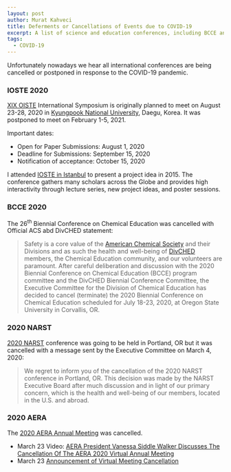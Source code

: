 ```yaml
---
layout: post
author: Murat Kahveci
title: Deferments or Cancellations of Events due to COVID-19
excerpt: A list of science and education conferences, including BCCE and NARST, that have been cancelled or postponed due to COVID-19.
tags: 
  - COVID-19
---
```


Unfortunately nowadays we hear all international conferences are being cancelled or postponed in response to the COVID-19 pandemic.

### IOSTE 2020

[XIX OISTE](http://www.ioste2020korea.kr) International Symposium is originally planned to meet on August 23-28, 2020 in [Kyungpook National University](https://en.knu.ac.kr/main/main.htm), Daegu, Korea. It was postponed to meet on February 1-5, 2021. 

Important dates:

* Open for Paper Submissions: August 1, 2020
* Deadline for Submissions: September 15, 2020
* Notification of acceptance: October 15, 2020

I attended [IOSTE in Istanbul](/hnw) to present a project idea in 2015. The conference gathers many scholars across the Globe and provides high interactivity through lecture series, new project ideas, and poster sessions. 

### BCCE 2020

The 26<sup>th</sup> Biennial Conference on Chemical Education was cancelled with Official ACS abd DivCHED statement:

> Safety is a core value of the [American Chemical Society](https://www.acs.org/content/acs/en.html) and their Divisions and as such the health and well-being of [DivCHED](http://www.divched.org/) members, the Chemical Education community, and our volunteers are paramount. After careful deliberation and discussion with the 2020 Biennial Conference on Chemical Education (BCCE) program committee and the DivCHED Biennial Conference Committee, the Executive Committee for the Division of Chemical Education has decided to cancel (terminate) the 2020 Biennial Conference on Chemical Education scheduled for July 18-23, 2020, at Oregon State University in Corvallis, OR.

### 2020 NARST 

[2020 NARST](https://narst.org/conferences/2020-annual-conference) conference was going to be held in Portland, OR but it was cancelled with a message sent by the Executive Committee on March 4, 2020:

> We regret to inform you of the cancellation of the 2020 NARST conference in Portland, OR. This decision was made by the NARST Executive Board after much discussion and in light of our primary concern, which is the health and well-being of our members, located in the U.S. and abroad. 

### 2020 AERA

The [2020 AERA Annual Meeting](https://www.aera20.net) was cancelled.

* March 23 Video: [AERA President Vanessa Siddle Walker Discusses The Cancellation Of The AERA 2020 Virtual Annual Meeting](https://www.aera20.net/vanessa-discusses-the-cancellation.html)
* March 23 [Announcement of Virtual Meeting Cancellation](https://www.aera20.net/EXECUTIVE-DIRECTOR-LEVINE-AND-PRESIDENT-SIDDLE-WALKER-ANNOUNCE-CANCELLATION-OF-THE-2020-VIRTUAL-ANNUAL-MEETING.html)